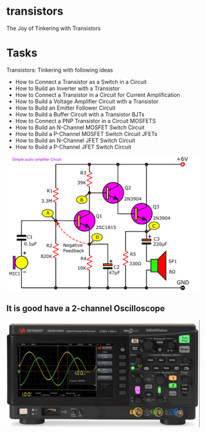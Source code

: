 # transistors
The Joy of Tinkering with Transistors

# Tasks   
Transistors: Tinkering with following ideas
- How to Connect a Transistor as a Switch in a Circuit   
- How to Build an Inverter with a Transistor 
- How to Connect a Transistor in a Circuit for Current Amplification 
- How to Build a Voltage Amplifier Circuit with a Transistor 
- How to Build an Emitter Follower Circuit 
- How to Build a Buffer Circuit with a Transistor BJTs 
- How to Connect a PNP Transistor in a Circuit MOSFETS 
- How to Build an N-Channel MOSFET Switch Circuit 
- How to Build a P-Channel MOSFET Switch Circuit JFETs 
- How to Build an N-Channel JFET Switch Circuit 
- How to Build a P-Channel JFET Switch Circuit

![audio amplification](circuit.png)  

## It is good have a 2-channel Oscilloscope

![oscilloscope](scope.png) 
